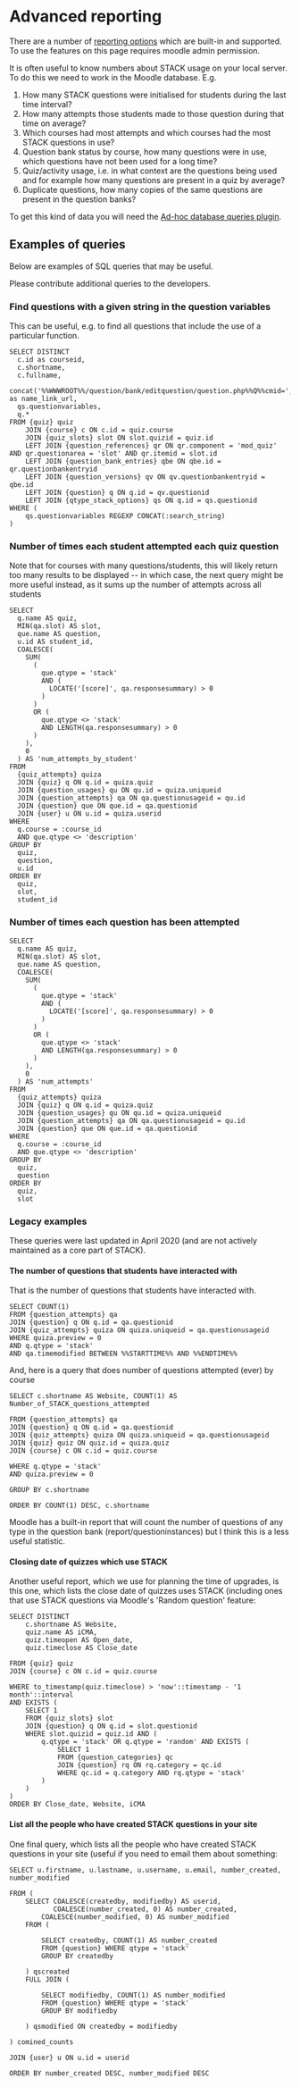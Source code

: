 # Advanced reporting

There are a number of [reporting options](../Authoring/../STACK_question_admin/Reporting.md) which are built-in and supported.  To use the features on this page requires moodle admin permission.

It is often useful to know numbers about STACK usage on your local server.  To do this we need to work in the Moodle database.  E.g.

1. How many STACK questions were initialised for students during the last time interval?
2. How many attempts those students made to those question during that time on average?
3. Which courses had most attempts and which courses had the most STACK questions in use?
4. Question bank status by course, how many questions were in use, which questions have not been used for a long time?
5. Quiz/activity usage, i.e. in what context are the questions being used and for example how many questions are present in a quiz by average?
6. Duplicate questions, how many copies of the same questions are present in the question banks?

To get this kind of data you will need the [Ad-hoc database queries plugin](https://moodle.org/plugins/report_customsql).

## Examples of queries

Below are examples of SQL queries that may be useful.

Please contribute additional queries to the developers.

### Find questions with a given string in the question variables

This can be useful, e.g. to find all questions that include the use of a particular function.

    SELECT DISTINCT
      c.id as courseid,
      c.shortname,
      c.fullname,
      concat('%%WWWROOT%%/question/bank/editquestion/question.php%%Q%%cmid=',c.id,'&id=',q.id) as name_link_url,
      qs.questionvariables,
      q.*
    FROM {quiz} quiz
        JOIN {course} c ON c.id = quiz.course
        JOIN {quiz_slots} slot ON slot.quizid = quiz.id
        LEFT JOIN {question_references} qr ON qr.component = 'mod_quiz' AND qr.questionarea = 'slot' AND qr.itemid = slot.id
        LEFT JOIN {question_bank_entries} qbe ON qbe.id = qr.questionbankentryid
        LEFT JOIN {question_versions} qv ON qv.questionbankentryid = qbe.id
        LEFT JOIN {question} q ON q.id = qv.questionid
        LEFT JOIN {qtype_stack_options} qs ON q.id = qs.questionid
    WHERE (
        qs.questionvariables REGEXP CONCAT(:search_string)
    )

### Number of times each student attempted each quiz question

Note that for courses with many questions/students, this will likely return too many results to be displayed -- in which case, the next query might be more useful instead, as it sums up the number of attempts across all students

    SELECT 
      q.name AS quiz, 
      MIN(qa.slot) AS slot, 
      que.name AS question, 
      u.id AS student_id, 
      COALESCE(
        SUM(
          (
            que.qtype = 'stack' 
            AND (
              LOCATE('[score]', qa.responsesummary) > 0
            )
          ) 
          OR (
            que.qtype <> 'stack' 
            AND LENGTH(qa.responsesummary) > 0
          )
        ), 
        0
      ) AS 'num_attempts_by_student' 
    FROM 
      {quiz_attempts} quiza 
      JOIN {quiz} q ON q.id = quiza.quiz 
      JOIN {question_usages} qu ON qu.id = quiza.uniqueid 
      JOIN {question_attempts} qa ON qa.questionusageid = qu.id 
      JOIN {question} que ON que.id = qa.questionid 
      JOIN {user} u ON u.id = quiza.userid 
    WHERE 
      q.course = :course_id 
      AND que.qtype <> 'description' 
    GROUP BY 
      quiz, 
      question, 
      u.id 
    ORDER BY 
      quiz, 
      slot, 
      student_id

### Number of times each question has been attempted

    SELECT 
      q.name AS quiz, 
      MIN(qa.slot) AS slot, 
      que.name AS question, 
      COALESCE(
        SUM(
          (
            que.qtype = 'stack' 
            AND (
              LOCATE('[score]', qa.responsesummary) > 0
            )
          ) 
          OR (
            que.qtype <> 'stack' 
            AND LENGTH(qa.responsesummary) > 0
          )
        ), 
        0
      ) AS 'num_attempts' 
    FROM 
      {quiz_attempts} quiza 
      JOIN {quiz} q ON q.id = quiza.quiz 
      JOIN {question_usages} qu ON qu.id = quiza.uniqueid 
      JOIN {question_attempts} qa ON qa.questionusageid = qu.id 
      JOIN {question} que ON que.id = qa.questionid
    WHERE 
      q.course = :course_id 
      AND que.qtype <> 'description' 
    GROUP BY 
      quiz, 
      question
    ORDER BY 
      quiz, 
      slot


### Legacy examples

These queries were last updated in April 2020 (and are not actively maintained as a core part of STACK).

#### The number of questions that students have interacted with

That is the number of questions that students have interacted with.

    SELECT COUNT(1)
    FROM {question_attempts} qa
    JOIN {question} q ON q.id = qa.questionid
    JOIN {quiz_attempts} quiza ON quiza.uniqueid = qa.questionusageid
    WHERE quiza.preview = 0
    AND q.qtype = 'stack'
    AND qa.timemodified BETWEEN %%STARTTIME%% AND %%ENDTIME%%
    
And, here is a query that does number of questions attempted (ever) by course

    SELECT c.shortname AS Website, COUNT(1) AS Number_of_STACK_questions_attempted

    FROM {question_attempts} qa
    JOIN {question} q ON q.id = qa.questionid
    JOIN {quiz_attempts} quiza ON quiza.uniqueid = qa.questionusageid
    JOIN {quiz} quiz ON quiz.id = quiza.quiz
    JOIN {course} c ON c.id = quiz.course

    WHERE q.qtype = 'stack'
    AND quiza.preview = 0

    GROUP BY c.shortname

    ORDER BY COUNT(1) DESC, c.shortname

Moodle has a built-in report that will count the number of questions of any type in the question bank (report/questioninstances) but I think this is a less useful statistic.

#### Closing date of quizzes which use STACK

Another useful report, which we use for planning the time of upgrades, is this one, which lists the close date of quizzes uses STACK (including ones that use STACK questions via Moodle's 'Random question' feature:

    SELECT DISTINCT
        c.shortname AS Website,
        quiz.name AS iCMA,
        quiz.timeopen AS Open_date,
        quiz.timeclose AS Close_date

    FROM {quiz} quiz
    JOIN {course} c ON c.id = quiz.course

    WHERE to_timestamp(quiz.timeclose) > 'now'::timestamp - '1 month'::interval
    AND EXISTS (
        SELECT 1
        FROM {quiz_slots} slot
        JOIN {question} q ON q.id = slot.questionid
        WHERE slot.quizid = quiz.id AND (
            q.qtype = 'stack' OR q.qtype = 'random' AND EXISTS (
                SELECT 1
                FROM {question_categories} qc
                JOIN {question} rq ON rq.category = qc.id
                WHERE qc.id = q.category AND rq.qtype = 'stack'
            )
        )
    )
    ORDER BY Close_date, Website, iCMA

#### List all the people who have created STACK questions in your site

One final query, which lists all the people who have created STACK questions in your site (useful if you need to email them about something:

    SELECT u.firstname, u.lastname, u.username, u.email, number_created, number_modified

    FROM (
        SELECT COALESCE(createdby, modifiedby) AS userid,
               COALESCE(number_created, 0) AS number_created,
            COALESCE(number_modified, 0) AS number_modified
        FROM (

            SELECT createdby, COUNT(1) AS number_created
            FROM {question} WHERE qtype = 'stack'
            GROUP BY createdby

        ) qscreated
        FULL JOIN (

            SELECT modifiedby, COUNT(1) AS number_modified
            FROM {question} WHERE qtype = 'stack'
            GROUP BY modifiedby

        ) qsmodified ON createdby = modifiedby

    ) comined_counts

    JOIN {user} u ON u.id = userid

    ORDER BY number_created DESC, number_modified DESC

